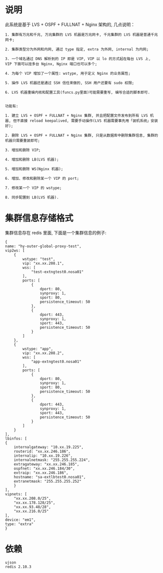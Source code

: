 # 说明

此系统是基于 LVS + OSPF + FULLNAT + Nginx 架构的, 几点说明：

    1. 集群有万兆和千兆, 万兆集群的 LVS 机器是万兆网卡, 千兆集群的 LVS 机器是普通千兆网卡;

    2. 集群类型分为外网和内网, 通过 type 指定, extra 为外网, internal 为内网;

    3. 一个域名通过 DNS 解析到的 IP 即是 VIP, VIP 以 lo 的方式起在每台 LVS 上, VIP 下面可以挂多台 Nginx, Nginx 端口也可以多个;

    4. 为每个 VIP 增加了一个属性: wstype, 用于定义 Nginx 的业务属性;

    5. 操作 LVS 机器还是通过 SSH 信任来做的, SSH 用户还要有 sudo 权限;

    6. LVS 机器重编内核和配置工具(funcs.py里面)可能需要重写, 编写合适的脚本即可.


    功能有:

    1. 建立 LVS + OSPF + FULLNAT + Nginx 集群, 并且把配置文件发布到所有 LVS 机器, 但不直接 reload keepalived, 需要手动操作(LVS 机器需要事先用「装机系统」安装好);

    2. 删除 LVS + OSPF + FULLNAT + Nginx 集群, 只是从数据库中删除集群信息, 集群的机器只需要重装即可;

    3. 增加和删除 VIP;

    4. 增加和删除 LB(LVS 机器);

    5. 增加和删除 WS(Nginx 机器);

    6. 增加、修改和删除某一个 VIP 的 port;

    7. 修改某一个 VIP 的 wstype;

    8. 同步配置到 LB(LVS 机器).



# 集群信息存储格式

集群信息存在 redis 里面, 下面是一个集群信息的例子:

```
{
name: "hy-outer-global-proxy-test",
vip2ws: [
	{
		wstype: "test",
		vip: "xx.xx.208.1",
		wss: [
			"test-extngtest0.nosa01"
		],
		ports: [
			{
				dport: 80,
				synproxy: 1,
				sport: 80,
				persistence_timeout: 50
			},
			{
				dport: 443,
				synproxy: 1,
				sport: 443,
				persistence_timeout: 50
			}
		]
	},
	{
		wstype: "app",
		vip: "xx.xx.208.2",
		wss: [
			"app-extngtest0.nosa01"
		],
		ports: [
			{
				dport: 80,
				synproxy: 1,
				sport: 80,
				persistence_timeout: 50
			},
			{
				dport: 443,
				synproxy: 1,
				sport: 443,
				persistence_timeout: 50
			}
		]
	}
],
lbinfos: [
{
	internalgateway: "10.xx.19.225",
	routerid: "xx.xx.246.186",
	internalip: "10.xx.19.226",
	internalnetmask: "255.255.255.224",
	extragateway: "xx.xx.246.185",
	ospfnet: "xx.xx.246.184/30",
	extraip: "xx.xx.246.186",
	hostname: "sa-extlbtest0.nosa01",
	extranetmask: "255.255.255.252"
	}
],
vipnets: [
	"xx.xx.208.0/25",
	"xx.xx.178.128/25",
	"xx.xx.93.48/28",
	"xx.xx.216.0/25"
],
device: "em1",
type: "extra"
}

```



# 依赖

```
ujson
redis 2.10.3
```
